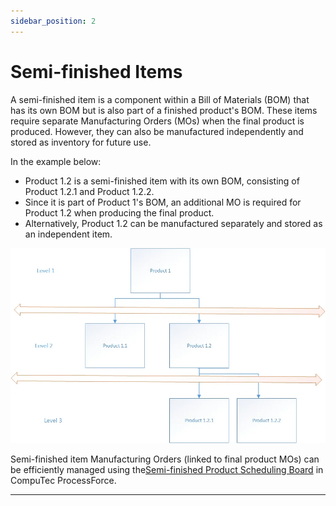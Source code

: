 ```yaml
---
sidebar_position: 2
---
```


# Semi-finished Items

A semi-finished item is a component within a Bill of Materials (BOM) that has its own BOM but is also part of a finished product's BOM. These items require separate Manufacturing Orders (MOs) when the final product is produced. However, they can also be manufactured independently and stored as inventory for future use.

In the example below:

- Product 1.2 is a semi-finished item with its own BOM, consisting of Product 1.2.1 and Product 1.2.2.
- Since it is part of Product 1's BOM, an additional MO is required for Product 1.2 when producing the final product.
- Alternatively, Product 1.2 can be manufactured separately and stored as an independent item.

![Multi-level](./media/multi-level.webp)

Semi-finished item Manufacturing Orders (linked to final product MOs) can be efficiently managed using the[Semi-finished Product Scheduling Board](../../../scheduling/scheduling-board.md) in CompuTec ProcessForce.

---
